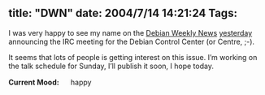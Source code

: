 title: "DWN"
date: 2004/7/14 14:21:24
Tags: 
---
<p>I was very happy to see my name on the <a href="http://www.debian.org/News/weekly">Debian Weekly News</a> <a href="http://www.debian.org/News/weekly/2004/27/">yesterday</a> announcing the IRC meeting for the Debian Control Center (or Centre, ;-).</p>

<p>It seems that lots of people is getting interest on this issue. I&#8217;m working on the talk schedule for Sunday, I&#8217;ll publish it soon, I hope today.</p>

<p><strong>Current Mood:</strong> <img width="15" height="15" src="http://stat.livejournal.com/img/mood/growf/smileys/smile.gif"/> happy</p>
